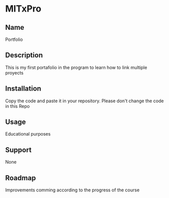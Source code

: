 # MITxPro

## Name  
Portfolio

## Description  
This is my first portafolio in the program to learn how to link multiple proyects

## Installation 
Copy the code and paste it in your repository.  Please don't change the code in this Repo

## Usage
Educational purposes

## Support
None

## Roadmap
Improvements comming according to the progress of the course
